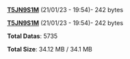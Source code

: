 [**T5JN9S1M**](/data/T5JN9S1M.txt) (21/01/23 - 19:54)- 242 bytes

[**T5JN9S1M**](/data/T5JN9S1M.txt) (21/01/23 - 19:54)- 242 bytes

**Total Datas**: 5735

**Total Size**: 34.12 MB / 34.1 MB
